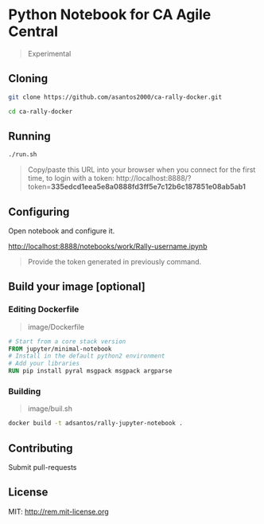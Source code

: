 # Python Notebook for CA Agile Central

> Experimental

## Cloning

```bash
git clone https://github.com/asantos2000/ca-rally-docker.git

cd ca-rally-docker
```

## Running

```bash
./run.sh
```

>Copy/paste this URL into your browser when you connect for the first time, to login with a token:
http://localhost:8888/?token=**335edcd1eea5e8a0888fd3ff5e7c12b6c187851e08ab5ab1**

## Configuring
Open notebook and configure it.

<http://localhost:8888/notebooks/work/Rally-username.ipynb>

> Provide the token generated in previously command.

## Build your image [optional]

### Editing Dockerfile

> image/Dockerfile

```Dockerfile
# Start from a core stack version
FROM jupyter/minimal-notebook
# Install in the default python2 environment
# Add your libraries
RUN pip install pyral msgpack msgpack argparse
```

### Building

> image/buil.sh

```bash
docker build -t adsantos/rally-jupyter-notebook .
```

## Contributing

Submit pull-requests

## License

MIT: <http://rem.mit-license.org>